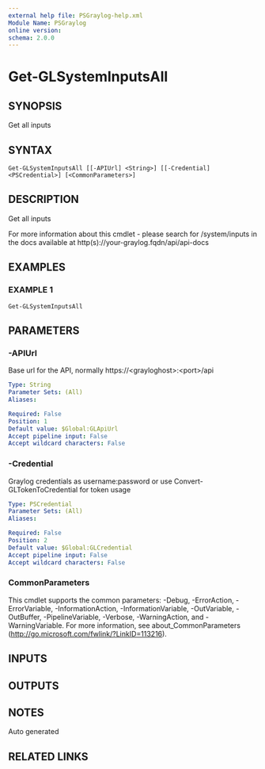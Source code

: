 ```yaml
---
external help file: PSGraylog-help.xml
Module Name: PSGraylog
online version:
schema: 2.0.0
---
```


# Get-GLSystemInputsAll

## SYNOPSIS
Get all inputs

## SYNTAX

```
Get-GLSystemInputsAll [[-APIUrl] <String>] [[-Credential] <PSCredential>] [<CommonParameters>]
```

## DESCRIPTION
Get all inputs


For more information about this cmdlet - please search for /system/inputs in the docs available at http(s)://your-graylog.fqdn/api/api-docs

## EXAMPLES

### EXAMPLE 1
```
Get-GLSystemInputsAll
```

## PARAMETERS

### -APIUrl
Base url for the API, normally https://\<grayloghost\>:\<port\>/api

```yaml
Type: String
Parameter Sets: (All)
Aliases:

Required: False
Position: 1
Default value: $Global:GLApiUrl
Accept pipeline input: False
Accept wildcard characters: False
```

### -Credential
Graylog credentials as username:password or use Convert-GLTokenToCredential for token usage

```yaml
Type: PSCredential
Parameter Sets: (All)
Aliases:

Required: False
Position: 2
Default value: $Global:GLCredential
Accept pipeline input: False
Accept wildcard characters: False
```

### CommonParameters
This cmdlet supports the common parameters: -Debug, -ErrorAction, -ErrorVariable, -InformationAction, -InformationVariable, -OutVariable, -OutBuffer, -PipelineVariable, -Verbose, -WarningAction, and -WarningVariable.
For more information, see about_CommonParameters (http://go.microsoft.com/fwlink/?LinkID=113216).

## INPUTS

## OUTPUTS

## NOTES
Auto generated

## RELATED LINKS
